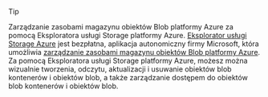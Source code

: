> [!TIP]
> 
> Zarządzanie zasobami magazynu obiektów Blob platformy Azure za pomocą Eksploratora usługi Storage platformy Azure. 
> [Eksplorator usługi Storage Azure](https://azure.microsoft.com/features/storage-explorer/) jest bezpłatna, aplikacja autonomiczny firmy Microsoft, która umożliwia [zarządzanie zasobami magazynu obiektów Blob platformy Azure](../articles/vs-azure-tools-storage-explorer-blobs.md). Za pomocą Eksploratora usługi Storage platformy Azure, możesz można wizualnie tworzenia, odczytu, aktualizacji i usuwanie obiektów blob kontenerów i obiektów blob, a także zarządzanie dostępem do obiektów blob kontenerów i obiektów blob.


